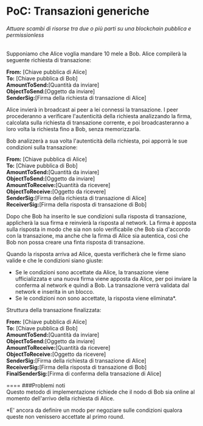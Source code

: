 # PoC: Transazioni generiche
###### Attuare scambi di risorse tra due o più parti su una blockchain pubblica e permissionless

Supponiamo che Alice voglia mandare 10 mele a Bob. Alice compilerà la seguente richiesta di transazione:  
  
**From:** [Chiave pubblica di Alice]  
**To:** [Chiave pubblica di Bob]  
**AmountToSend:**[Quantità da inviare]  
**ObjectToSend:**[Oggetto da inviare]  
**SenderSig:**[Firma della richiesta di transazione di Alice]  
  
Alice invierà in broadcast ai peer a lei connessi la transazione.
I peer procederanno a verificare l'autenticità della richiesta analizzando la firma, calcolata sulla richiesta di transazione corrente,
e poi broadcasteranno a loro volta la richiesta fino a Bob, senza memorizzarla.

Bob analizzerà a sua volta l'autenticità della richiesta, poi apporrà le sue condizioni sulla transazione:
  
**From:** [Chiave pubblica di Alice]  
**To:** [Chiave pubblica di Bob]  
**AmountToSend:**[Quantità da inviare]  
**ObjectToSend:**[Oggetto da inviare]  
**AmountToReceive:**[Quantità da ricevere]  
**ObjectToReceive:**[Oggetto da ricevere]  
**SenderSig:**[Firma della richiesta di transazione di Alice]  
**ReceiverSig:**[Firma della risposta di transazione di Bob]  
  
Dopo che Bob ha inserito le sue condizioni sulla risposta di transazione,
applicherà la sua firma e reinvierà la risposta al network.
La firma è apposta sulla risposta in modo che sia non solo verificabile che Bob sia d'accordo con la transazione, ma anche che la firma di Alice sia autentica,
così che Bob non possa creare una finta risposta di transazione.
  
Quando la risposta arriva ad Alice, questa verificherà che le firme siano valide e che le condizioni siano giuste:  
- Se le condizioni sono accettate da Alice, la transazione viene ufficializzata e una nuova firma viene apposta da Alice, per poi inviare la conferma al network e quindi a Bob. La transazione verrà validata dal network e inserita in un blocco.
- Se le condizioni non sono accettate, la risposta viene eliminata*.
  
Struttura della transazione finalizzata:  
  
**From:** [Chiave pubblica di Alice]  
**To:** [Chiave pubblica di Bob]  
**AmountToSend:**[Quantità da inviare]  
**ObjectToSend:**[Oggetto da inviare]  
**AmountToReceive:**[Quantità da ricevere]  
**ObjectToReceive:**[Oggetto da ricevere]  
**SenderSig:**[Firma della richiesta di transazione di Alice]  
**ReceiverSig:**[Firma della risposta di transazione di Bob]  
**FinalSenderSig:**[Firma di conferma della transazione di Alice]  
  
====
###Problemi noti  
Questo metodo di implementazione richiede che il nodo di Bob sia online al momento dell'arrivo della richiesta di Alice.
  
*E' ancora da definire un modo per negoziare sulle condizioni qualora queste non venissero accettate al primo round.

